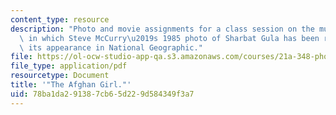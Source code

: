 ```yaml
---
content_type: resource
description: "Photo and movie assignments for a class session on the multiple contexts\
  \ in which Steve McCurry\u2019s 1985 photo of Sharbat Gula has been repurposed since\
  \ its appearance in National Geographic."
file: https://ol-ocw-studio-app-qa.s3.amazonaws.com/courses/21a-348-photography-and-truth-spring-2008/78ba1da291387cb65d229d584349f3a7_MIT21A_348S08_afghan.pdf
file_type: application/pdf
resourcetype: Document
title: '"The Afghan Girl."'
uid: 78ba1da2-9138-7cb6-5d22-9d584349f3a7
---
```

